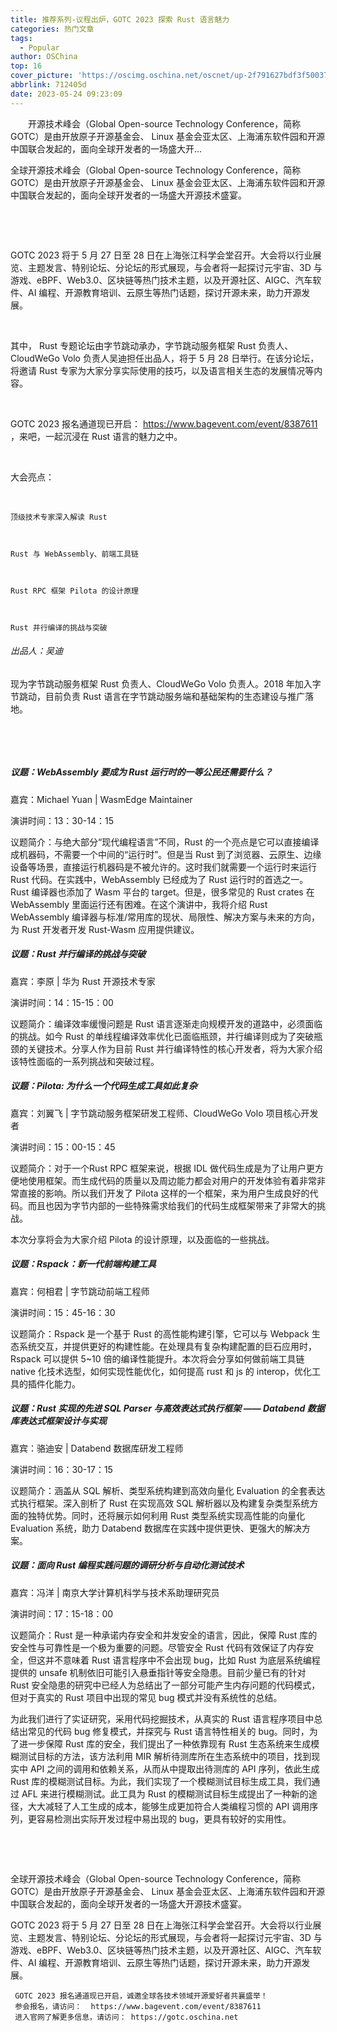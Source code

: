 ```yaml
---
title: 推荐系列-议程出炉，GOTC 2023 探索 Rust 语言魅力
categories: 热门文章
tags:
  - Popular
author: OSChina
top: 16
cover_picture: 'https://oscimg.oschina.net/oscnet/up-2f791627bdf3f500370b037508157a57534.jpg'
abbrlink: 712405d
date: 2023-05-24 09:23:09
---
```


&emsp;&emsp;开源技术峰会（Global Open-source Technology Conference，简称 GOTC）是由开放原子开源基金会、 Linux 基金会亚太区、上海浦东软件园和开源中国联合发起的，面向全球开发者的一场盛大开...
<!-- more -->

                                                                                                                                                                                        
  全球开源技术峰会（Global Open-source Technology Conference，简称 GOTC）是由开放原子开源基金会、 Linux 基金会亚太区、上海浦东软件园和开源中国联合发起的，面向全球开发者的一场盛大开源技术盛宴。 
 

    
 
 
  
 

    
 

  GOTC 2023 将于 5 月 27 日至 28 日在上海张江科学会堂召开。大会将以行业展览、主题发言、特别论坛、分论坛的形式展现，与会者将一起探讨元宇宙、3D 与游戏、eBPF、Web3.0、区块链等热门技术主题，以及开源社区、AIGC、汽车软件、AI 编程、开源教育培训、云原生等热门话题，探讨开源未来，助力开源发展。 
 

    
 

  其中， 
 Rust 专题论坛由字节跳动承办，字节跳动服务框架 Rust 负责人、CloudWeGo Volo 负责人吴迪担任出品人，将于 5 月 28 日举行。在该分论坛，将邀请 Rust 专家为大家分享实际使用的技巧，以及语言相关生态的发展情况等内容。 
 

    
 

  GOTC 2023 
 报名通道现已开启： 
 https://www.bagevent.com/event/8387611 
 ，来吧，一起沉浸在 Rust 语言的魅力之中。 
 

    
 
 
 大会亮点： 
 

    
 
 
  
  
    顶级技术专家深入解读 Rust 
    
  
  
    Rust 与 WebAssembly、前端工具链 
    
  
  
    Rust RPC 框架 Pilota 的设计原理 
    
  
  
    Rust 并行编译的挑战与突破 
    
 
 
###### 出品人：吴迪 

  现为字节跳动服务框架 Rust 负责人、CloudWeGo Volo 负责人。2018 年加入字节跳动，目前负责 Rust 语言在字节跳动服务端和基础架构的生态建设与推广落地。 
 

    
 
 
  
 

    
 
 
##### 议题：WebAssembly 要成为 Rust 运行时的一等公民还需要什么？ 
 
 嘉宾：Michael Yuan | WasmEdge Maintainer 
 
 
 演讲时间：13：30-14：15 
 
 
 议题简介：与绝大部分“现代编程语言”不同，Rust 的一个亮点是它可以直接编译成机器码，不需要一个中间的“运行时”。但是当 Rust 到了浏览器、云原生、边缘设备等场景，直接运行机器码是不被允许的。这时我们就需要一个运行时来运行 Rust 代码。在实践中，WebAssembly 已经成为了 Rust 运行时的首选之一。Rust 编译器也添加了 Wasm 平台的 target。但是，很多常见的 Rust crates 在 WebAssembly 里面运行还有困难。在这个演讲中，我将介绍 Rust WebAssembly 编译器与标准/常用库的现状、局限性、解决方案与未来的方向，为 Rust 开发者开发 Rust-Wasm 应用提供建议。 
 
 
##### 议题：Rust 并行编译的挑战与突破 
 
 嘉宾：李原 | 华为 Rust 开源技术专家 
 
 
 演讲时间：14：15-15：00 
   
 
 
 议题简介：编译效率缓慢问题是 Rust 语言逐渐走向规模开发的道路中，必须面临的挑战。如今 Rust 的单线程编译效率优化已面临瓶颈，并行编译则成为了突破瓶颈的关键技术。分享人作为目前 Rust 并行编译特性的核心开发者，将为大家介绍该特性面临的一系列挑战和突破过程。 
 
 
##### 议题：Pilota: 为什么一个代码生成工具如此复杂 
 
 嘉宾：刘翼飞 | 字节跳动服务框架研发工程师、CloudWeGo Volo 项目核心开发者 
 
 
 演讲时间：15：00-15：45 
 
 
 议题简介：对于一个Rust RPC 框架来说，根据 IDL 做代码生成是为了让用户更方便地使用框架。而生成代码的质量以及周边能力都会对用户的开发体验有着非常非常直接的影响。所以我们开发了 Pilota 这样的一个框架，来为用户生成良好的代码。而且也因为字节内部的一些特殊需求给我们的代码生成框架带来了非常大的挑战。 
 

  本次分享将会为大家介绍 Pilota 的设计原理，以及面临的一些挑战。 
 
 
##### 议题：Rspack：新一代前端构建工具 
 
 嘉宾：何相君 | 字节跳动前端工程师 
 
 
 演讲时间：15：45-16：30 
 
 
 议题简介：Rspack 是一个基于 Rust 的高性能构建引擎，它可以与 Webpack 生态系统交互，并提供更好的构建性能。在处理具有复杂构建配置的巨石应用时，Rspack 可以提供 5~10 倍的编译性能提升。本次将会分享如何做前端工具链 native 化技术选型，如何实现性能优化，如何提高 rust 和 js 的 interop，优化工具的插件化能力。 
 
 
##### 议题：Rust 实现的先进 SQL Parser 与高效表达式执行框架 —— Databend 数据库表达式框架设计与实现 
 
 嘉宾：骆迪安 | Databend 数据库研发工程师 
 
 
 演讲时间：16：30-17：15 
 
 
 议题简介：涵盖从 SQL 解析、类型系统构建到高效向量化 Evaluation 的全套表达式执行框架。深入剖析了 Rust 在实现高效 SQL 解析器以及构建复杂类型系统方面的独特优势。同时，还将展示如何利用 Rust 类型系统实现高性能的向量化 Evaluation 系统，助力 Databend 数据库在实践中提供更快、更强大的解决方案。 
 
 
##### 议题：面向 Rust 编程实践问题的调研分析与自动化测试技术 
 
 嘉宾：冯洋 | 南京大学计算机科学与技术系助理研究员 
 
 
 演讲时间：17：15-18：00 
 
 
 议题简介：Rust 是一种承诺内存安全和并发安全的语言，因此，保障 Rust 库的安全性与可靠性是一个极为重要的问题。尽管安全 Rust 代码有效保证了内存安全，但这并不意味着 Rust 语言程序中不会出现 bug，比如 Rust 为底层系统编程提供的 unsafe 机制依旧可能引入悬垂指针等安全隐患。目前少量已有的针对 Rust 安全隐患的研究中已经人为总结出了一部分可能产生内存问题的代码模式，但对于真实的 Rust 项目中出现的常见 bug 模式并没有系统性的总结。 
 

  为此我们进行了实证研究，采用代码挖掘技术，从真实的 Rust 语言程序项目中总结出常见的代码 bug 修复模式，并探究与 Rust 语言特性相关的 bug。同时，为了进一步保障 Rust 库的安全，我们提出了一种依靠现有 Rust 生态系统来生成模糊测试目标的方法，该方法利用 MIR 解析待测库所在生态系统中的项目，找到现实中 API 之间的调用和依赖关系，从而从中提取出待测库的 API 序列，依此生成 Rust 库的模糊测试目标。为此，我们实现了一个模糊测试目标生成工具，我们通过 AFL 来进行模糊测试。此工具为 Rust 的模糊测试目标生成提出了一种新的途径，大大减轻了人工生成的成本，能够生成更加符合人类编程习惯的 API 调用序列，更容易检测出实际开发过程中易出现的 bug，更具有较好的实用性。 
 

    
 
 
 
     
  
  
   
  全球开源技术峰会（Global Open-source Technology Conference，简称 GOTC）是由开放原子开源基金会、 Linux 基金会亚太区、上海浦东软件园和开源中国联合发起的，面向全球开发者的一场盛大开源技术盛宴。 
  
  
   
   GOTC 2023 将于 5 月 27 日至 28 日在上海张江科学会堂召开。大会将以行业展览、主题发言、特别论坛、分论坛的形式展现，与会者将一起探讨元宇宙、3D 与游戏、eBPF、Web3.0、区块链等热门技术主题，以及开源社区、AIGC、汽车软件、AI 编程、开源教育培训、云原生等热门话题，探讨开源未来，助力开源发展。 
    
   
   
    
     
     GOTC 2023 报名通道现已开启，诚邀全球各技术领域开源爱好者共襄盛举！ 
     参会报名，请访问：  https://www.bagevent.com/event/8387611 
     进入官网了解更多信息，请访问： https://gotc.oschina.net 
     
    
   
  

                                        